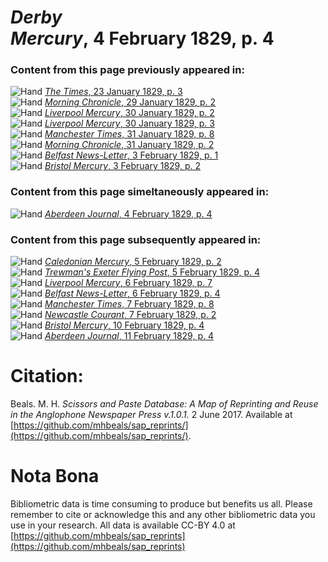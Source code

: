 # *Derby Mercury*, 4 February 1829, p. 4  
  
### Content from this page previously appeared in:  
![Hand](http://scissorsandpaste.net/wp-content/uploads/2017/06/smallhandpointer.png) [*The Times*, 23 January 1829, p. 3](https://mhbeals.github.io/sap_html/The-Times/The-Times-23-January-1829-p-3)  
![Hand](http://scissorsandpaste.net/wp-content/uploads/2017/06/smallhandpointer.png) [*Morning Chronicle*, 29 January 1829, p. 2](https://mhbeals.github.io/sap_html/Morning-Chronicle/Morning-Chronicle-29-January-1829-p-2)  
![Hand](http://scissorsandpaste.net/wp-content/uploads/2017/06/smallhandpointer.png) [*Liverpool Mercury*, 30 January 1829, p. 2](https://mhbeals.github.io/sap_html/Liverpool-Mercury/Liverpool-Mercury-30-January-1829-p-2)  
![Hand](http://scissorsandpaste.net/wp-content/uploads/2017/06/smallhandpointer.png) [*Liverpool Mercury*, 30 January 1829, p. 3](https://mhbeals.github.io/sap_html/Liverpool-Mercury/Liverpool-Mercury-30-January-1829-p-3)  
![Hand](http://scissorsandpaste.net/wp-content/uploads/2017/06/smallhandpointer.png) [*Manchester Times*, 31 January 1829, p. 8](https://mhbeals.github.io/sap_html/Manchester-Times/Manchester-Times-31-January-1829-p-8)  
![Hand](http://scissorsandpaste.net/wp-content/uploads/2017/06/smallhandpointer.png) [*Morning Chronicle*, 31 January 1829, p. 2](https://mhbeals.github.io/sap_html/Morning-Chronicle/Morning-Chronicle-31-January-1829-p-2)  
![Hand](http://scissorsandpaste.net/wp-content/uploads/2017/06/smallhandpointer.png) [*Belfast News-Letter*, 3 February 1829, p. 1](https://mhbeals.github.io/sap_html/Belfast-News-Letter/Belfast-News-Letter-3-February-1829-p-1)  
![Hand](http://scissorsandpaste.net/wp-content/uploads/2017/06/smallhandpointer.png) [*Bristol Mercury*, 3 February 1829, p. 2](https://mhbeals.github.io/sap_html/Bristol-Mercury/Bristol-Mercury-3-February-1829-p-2)  
  
### Content from this page simeltaneously appeared in:  
![Hand](http://scissorsandpaste.net/wp-content/uploads/2017/06/smallhandpointer.png) [*Aberdeen Journal*, 4 February 1829, p. 4](https://mhbeals.github.io/sap_html/Aberdeen-Journal/Aberdeen-Journal-4-February-1829-p-4)  
  
### Content from this page subsequently appeared in:  
![Hand](http://scissorsandpaste.net/wp-content/uploads/2017/06/smallhandpointer.png) [*Caledonian Mercury*, 5 February 1829, p. 2](https://mhbeals.github.io/sap_html/Caledonian-Mercury/Caledonian-Mercury-5-February-1829-p-2)  
![Hand](http://scissorsandpaste.net/wp-content/uploads/2017/06/smallhandpointer.png) [*Trewman's Exeter Flying Post*, 5 February 1829, p. 4](https://mhbeals.github.io/sap_html/Trewman's-Exeter-Flying-Post/Trewman's-Exeter-Flying-Post-5-February-1829-p-4)  
![Hand](http://scissorsandpaste.net/wp-content/uploads/2017/06/smallhandpointer.png) [*Liverpool Mercury*, 6 February 1829, p. 7](https://mhbeals.github.io/sap_html/Liverpool-Mercury/Liverpool-Mercury-6-February-1829-p-7)  
![Hand](http://scissorsandpaste.net/wp-content/uploads/2017/06/smallhandpointer.png) [*Belfast News-Letter*, 6 February 1829, p. 4](https://mhbeals.github.io/sap_html/Belfast-News-Letter/Belfast-News-Letter-6-February-1829-p-4)  
![Hand](http://scissorsandpaste.net/wp-content/uploads/2017/06/smallhandpointer.png) [*Manchester Times*, 7 February 1829, p. 8](https://mhbeals.github.io/sap_html/Manchester-Times/Manchester-Times-7-February-1829-p-8)  
![Hand](http://scissorsandpaste.net/wp-content/uploads/2017/06/smallhandpointer.png) [*Newcastle Courant*, 7 February 1829, p. 2](https://mhbeals.github.io/sap_html/Newcastle-Courant/Newcastle-Courant-7-February-1829-p-2)  
![Hand](http://scissorsandpaste.net/wp-content/uploads/2017/06/smallhandpointer.png) [*Bristol Mercury*, 10 February 1829, p. 4](https://mhbeals.github.io/sap_html/Bristol-Mercury/Bristol-Mercury-10-February-1829-p-4)  
![Hand](http://scissorsandpaste.net/wp-content/uploads/2017/06/smallhandpointer.png) [*Aberdeen Journal*, 11 February 1829, p. 4](https://mhbeals.github.io/sap_html/Aberdeen-Journal/Aberdeen-Journal-11-February-1829-p-4)  


# Citation: 

Beals. M. H. *Scissors and Paste Database: A Map of Reprinting and Reuse in the Anglophone Newspaper Press v.1.0.1.* 2 June 2017. Available at [https://github.com/mhbeals/sap_reprints/](https://github.com/mhbeals/sap_reprints/). 

# Nota Bona

Bibliometric data is time consuming to produce but benefits us all. Please remember to cite or acknowledge this and any other bibliometric data you use in your research. All data is available CC-BY 4.0 at [https://github.com/mhbeals/sap_reprints](https://github.com/mhbeals/sap_reprints)